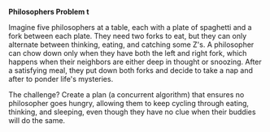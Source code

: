 **Philosophers Problem t**

Imagine five philosophers at a table, each with a plate of spaghetti and a fork between each plate. They need two forks to eat, but they can only alternate between thinking, eating, and catching some Z's. A philosopher can chow down only when they have both the left and right fork, which happens when their neighbors are either deep in thought or snoozing. After a satisfying meal, they put down both forks and decide to take a nap and after to ponder life's mysteries. 

The challenge? Create a plan (a concurrent algorithm) that ensures no philosopher goes hungry, allowing them to keep cycling through eating, thinking, and sleeping, even though they have no clue when their buddies will do the same.
